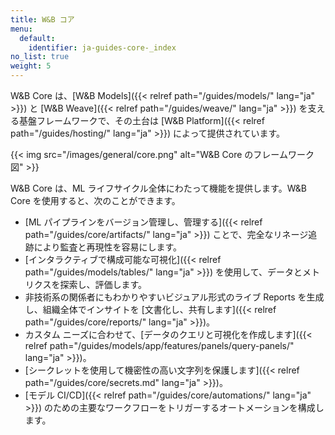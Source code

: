 ```yaml
---
title: W&B コア
menu:
  default:
    identifier: ja-guides-core-_index
no_list: true
weight: 5
---
```


W&B Core は、[W&B Models]({{< relref path="/guides/models/" lang="ja" >}}) と [W&B Weave]({{< relref path="/guides/weave/" lang="ja" >}}) を支える基盤フレームワークで、その土台は [W&B Platform]({{< relref path="/guides/hosting/" lang="ja" >}}) によって提供されています。

{{< img src="/images/general/core.png" alt="W&B Core のフレームワーク図" >}}

W&B Core は、ML ライフサイクル全体にわたって機能を提供します。W&B Core を使用すると、次のことができます。

- [ML パイプラインをバージョン管理し、管理する]({{< relref path="/guides/core/artifacts/" lang="ja" >}}) ことで、完全なリネージ追跡により監査と再現性を容易にします。
- [インタラクティブで構成可能な可視化]({{< relref path="/guides/models/tables/" lang="ja" >}}) を使用して、データとメトリクスを探索し、評価します。
- 非技術系の関係者にもわかりやすいビジュアル形式のライブ Reports を生成し、組織全体でインサイトを [文書化し、共有します]({{< relref path="/guides/core/reports/" lang="ja" >}})。
- カスタム ニーズに合わせて、[データのクエリと可視化を作成します]({{< relref path="/guides/models/app/features/panels/query-panels/" lang="ja" >}})。
- [シークレットを使用して機密性の高い文字列を保護します]({{< relref path="/guides/core/secrets.md" lang="ja" >}})。
- [モデル CI/CD]({{< relref path="/guides/core/automations/" lang="ja" >}}) のための主要なワークフローをトリガーするオートメーションを構成します。
